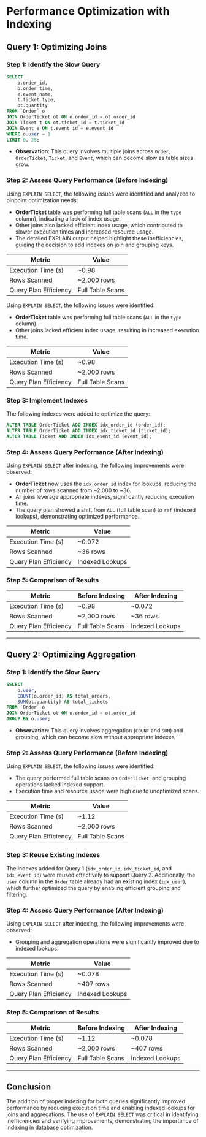 
# Performance Optimization with Indexing

## Query 1: Optimizing Joins

### Step 1: Identify the Slow Query
```sql
SELECT 
    o.order_id, 
    o.order_time, 
    e.event_name, 
    t.ticket_type, 
    ot.quantity
FROM `Order` o
JOIN OrderTicket ot ON o.order_id = ot.order_id
JOIN Ticket t ON ot.ticket_id = t.ticket_id
JOIN Event e ON t.event_id = e.event_id
WHERE o.user = 1
LIMIT 0, 25;
```
- **Observation**: This query involves multiple joins across `Order`, `OrderTicket`, `Ticket`, and `Event`, which can become slow as table sizes grow.

### Step 2: Assess Query Performance (Before Indexing)
Using `EXPLAIN SELECT`, the following issues were identified and analyzed to pinpoint optimization needs:
- **OrderTicket** table was performing full table scans (`ALL` in the `type` column), indicating a lack of index usage.
- Other joins also lacked efficient index usage, which contributed to slower execution times and increased resource usage.
- The detailed EXPLAIN output helped highlight these inefficiencies, guiding the decision to add indexes on join and grouping keys.

| Metric                | Value                 |
|-----------------------|-----------------------|
| Execution Time (s)    | ~0.98                |
| Rows Scanned          | ~2,000 rows          |
| Query Plan Efficiency | Full Table Scans      |
Using `EXPLAIN SELECT`, the following issues were identified:
- **OrderTicket** table was performing full table scans (`ALL` in the `type` column).
- Other joins lacked efficient index usage, resulting in increased execution time.

| Metric                | Value                 |
|-----------------------|-----------------------|
| Execution Time (s)    | ~0.98                |
| Rows Scanned          | ~2,000 rows          |
| Query Plan Efficiency | Full Table Scans      |

### Step 3: Implement Indexes
The following indexes were added to optimize the query:
```sql
ALTER TABLE OrderTicket ADD INDEX idx_order_id (order_id);
ALTER TABLE OrderTicket ADD INDEX idx_ticket_id (ticket_id);
ALTER TABLE Ticket ADD INDEX idx_event_id (event_id);
```

### Step 4: Assess Query Performance (After Indexing)
Using `EXPLAIN SELECT` after indexing, the following improvements were observed:
- **OrderTicket** now uses the `idx_order_id` index for lookups, reducing the number of rows scanned from ~2,000 to ~36.
- All joins leverage appropriate indexes, significantly reducing execution time.
- The query plan showed a shift from `ALL` (full table scan) to `ref` (indexed lookups), demonstrating optimized performance.

| Metric                | Value                 |
|-----------------------|-----------------------|
| Execution Time (s)    | ~0.072               |
| Rows Scanned          | ~36 rows             |
| Query Plan Efficiency | Indexed Lookups      |

### Step 5: Comparison of Results
| Metric                | Before Indexing      | After Indexing      |
|-----------------------|----------------------|---------------------|
| Execution Time (s)    | ~0.98               | ~0.072             |
| Rows Scanned          | ~2,000 rows         | ~36 rows           |
| Query Plan Efficiency | Full Table Scans     | Indexed Lookups     |

---

## Query 2: Optimizing Aggregation

### Step 1: Identify the Slow Query
```sql
SELECT 
    o.user, 
    COUNT(o.order_id) AS total_orders, 
    SUM(ot.quantity) AS total_tickets
FROM `Order` o
JOIN OrderTicket ot ON o.order_id = ot.order_id
GROUP BY o.user;
```
- **Observation**: This query involves aggregation (`COUNT` and `SUM`) and grouping, which can become slow without appropriate indexes.

### Step 2: Assess Query Performance (Before Indexing)
Using `EXPLAIN SELECT`, the following issues were identified:
- The query performed full table scans on `OrderTicket`, and grouping operations lacked indexed support.
- Execution time and resource usage were high due to unoptimized scans.

| Metric                | Value                 |
|-----------------------|-----------------------|
| Execution Time (s)    | ~1.12                |
| Rows Scanned          | ~2,000 rows          |
| Query Plan Efficiency | Full Table Scans      |

### Step 3: Reuse Existing Indexes
The indexes added for Query 1 (`idx_order_id`, `idx_ticket_id`, and `idx_event_id`) were reused effectively to support Query 2. Additionally, the `user` column in the `Order` table already had an existing index (`idx_user`), which further optimized the query by enabling efficient grouping and filtering.

### Step 4: Assess Query Performance (After Indexing)
Using `EXPLAIN SELECT` after indexing, the following improvements were observed:
- Grouping and aggregation operations were significantly improved due to indexed lookups.

| Metric                | Value                 |
|-----------------------|-----------------------|
| Execution Time (s)    | ~0.078               |
| Rows Scanned          | ~407 rows            |
| Query Plan Efficiency | Indexed Lookups      |

### Step 5: Comparison of Results
| Metric                | Before Indexing      | After Indexing      |
|-----------------------|----------------------|---------------------|
| Execution Time (s)    | ~1.12               | ~0.078             |
| Rows Scanned          | ~2,000 rows         | ~407 rows          |
| Query Plan Efficiency | Full Table Scans     | Indexed Lookups     |

---

## Conclusion
The addition of proper indexing for both queries significantly improved performance by reducing execution time and enabling indexed lookups for joins and aggregations. The use of `EXPLAIN SELECT` was critical in identifying inefficiencies and verifying improvements, demonstrating the importance of indexing in database optimization.
